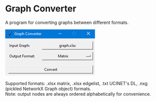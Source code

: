 # Graph Converter
A program for converting graphs between different formats.

![screenshot](https://github.com/mbiggiero/GraphConverter/blob/main/screenshot.png?raw=true)

Supported formats: .xlsx matrix, .xlsx edgelist, .txt UCINET's DL, .nxg (pickled NetworkX Graph object) formats.  
Note: output nodes are always ordered alphabetically for convenience.
